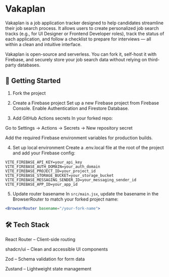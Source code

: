 # Vakaplan

Vakaplan is a job application tracker designed to help candidates streamline their job search process. It allows users to create personalized job search tracks (e.g., for UI Designer or Frontend Developer roles), track the status of each application, and follow a checklist to prepare for interviews — all within a clean and intuitive interface.

Vakaplan is open-source and serverless. You can fork it, self-host it with Firebase, and securely store your job search data without relying on third-party databases.

## 🚀 Getting Started
1. Fork the project

2. Create a Firebase project
Set up a new Firebase project from Firebase Console. Enable Authentication and Firestore Database.

3. Add GitHub Actions secrets
In your forked repo:

Go to Settings → Actions → Secrets → New repository secret

Add the required Firebase environment variables for production builds.

4. Set up local environment
Create a .env.local file at the root of the project and add your Firebase config:
```env
VITE_FIREBASE_API_KEY=your_api_key
VITE_FIREBASE_AUTH_DOMAIN=your_auth_domain
VITE_FIREBASE_PROJECT_ID=your_project_id
VITE_FIREBASE_STORAGE_BUCKET=your_storage_bucket
VITE_FIREBASE_MESSAGING_SENDER_ID=your_messaging_sender_id
VITE_FIREBASE_APP_ID=your_app_id
```

5. Update router basename
In `src/main.jsx`, update the basename in the BrowserRouter to match your forked project name:
```jsx
<BrowserRouter basename="/your-fork-name">
```

## 🛠️ Tech Stack
React Router – Client-side routing

shadcn/ui – Clean and accessible UI components

Zod – Schema validation for form data

Zustand – Lightweight state management